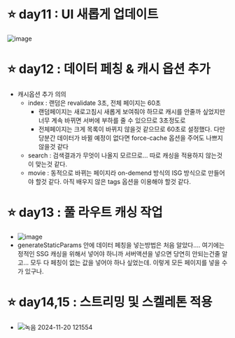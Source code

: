 # ⭐ day11 : UI 새롭게 업데이트
![image](https://github.com/user-attachments/assets/0f3b93a2-b0bd-4ff2-8e2c-cf35cfee4aeb)

# ⭐ day12 : 데이터 페칭 & 캐시 옵션 추가
- 캐시옵션 추가 의의
  - index : 랜덤은 revalidate 3초, 전체 페이지는 60초
    - 랜덤페이지는 새로고침시 새롭게 보여줘야 하므로 캐시를 안줄까 싶었지만 너무 계속 바뀌면 서버에 부하를 줄 수 있으므로 3초정도로
    - 전체페이지는 크게 목록이 바뀌지 않을것 같으므로 60초로 설정했다. 다만 당분간 데이터가 바뀔 예정이 없다면 force-cache 옵션을 주어도 나쁘지 않을것 같다
  - search : 검색결과가 무엇이 나올지 모르므로... 따로 캐싱을 적용하지 않는것이 맞는것 같다.
  - movie : 동적으로 바뀌는 페이지라 on-demend 방식의 ISG 방식으로 만들어야 할것 같다. 아직 배우지 않은 tags 옵션을 이용해야 할것 같다.

# ⭐ day13 : 풀 라우트 캐싱 작업
- ![image](https://github.com/user-attachments/assets/24e89639-a36f-4f3b-8d08-4161ad55d60f)
- generateStaticParams 안에 데이터 페칭을 넣는방법은 처음 알았다.... 여기에는 정적인 SSG 캐싱을 위해서 넣어야 하니까 서버액션을 넣으면 당연히 안되는건줄 알고... 모두 다 페칭이 없는 값을 넣어야 하나 싶었는데. 이렇게 모든 페이지를 넣을 수가 있구나.

# ⭐ day14,15 : 스트리밍 및 스켈레톤 적용
- ![녹음 2024-11-20 121554](https://github.com/user-attachments/assets/687a1ca8-bda2-4338-a26f-15160d5ab123)
